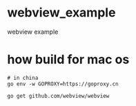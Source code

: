 # webview_example
webview example

# how build for mac os
```
# in china
go env -w GOPROXY=https://goproxy.cn

go get github.com/webview/webview

```
